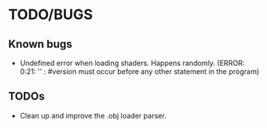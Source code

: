 # TODO/BUGS

## Known bugs

- Undefined error when loading shaders. Happens randomly. (ERROR: 0:21: '' :  #version must occur before any other statement in the program)

## TODOs

- Clean up and improve the .obj loader parser.